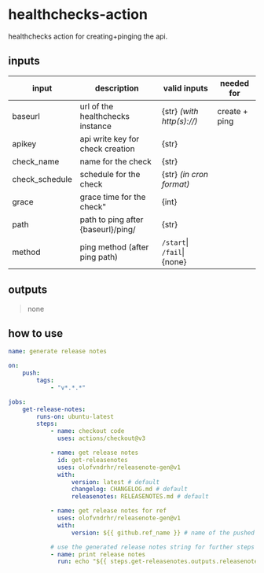 # healthchecks-action

healthchecks action for creating+pinging the api.

## inputs

| **input**      | **description**                    | **valid inputs**            | **needed for** |
| -------------- | ---------------------------------- | --------------------------- | -------------- |
| baseurl        | url of the healthchecks instance   | {str} _(with http(s)://)_   | create + ping  |
| apikey         | api write key for check creation   | {str}                       |                |
| check_name     | name for the check                 | {str}                       |                |
| check_schedule | schedule for the check             | {str} _(in cron format)_    |                |
| grace          | grace time for the check"          | {int}                       |                |
| path           | path to ping after {baseurl}/ping/ | {str}                       |                |
| method         | ping method (after ping path)      | `/start`\| `/fail`\| {none} |                |

## outputs

> none

## how to use

```yml
name: generate release notes

on:
    push:
        tags:
            - "v*.*.*"

jobs:
    get-release-notes:
        runs-on: ubuntu-latest
        steps:
            - name: checkout code
              uses: actions/checkout@v3

            - name: get release notes
              id: get-releasenotes
              uses: olofvndrhr/releasenote-gen@v1
              with:
                  version: latest # default
                  changelog: CHANGELOG.md # default
                  releasenotes: RELEASENOTES.md # default

            - name: get release notes for ref
              uses: olofvndrhr/releasenote-gen@v1
              with:
                  version: ${{ github.ref_name }} # name of the pushed tag

            # use the generated release notes string for further steps
            - name: print release notes
              run: echo "${{ steps.get-releasenotes.outputs.releasenotes }}"
```
